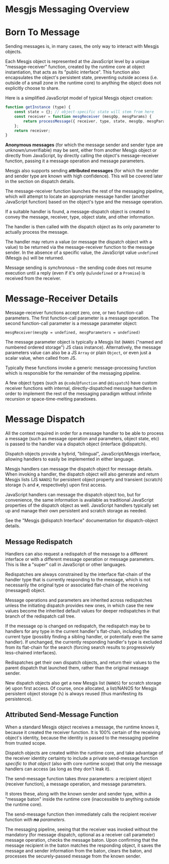 # Mesgjs Messaging Overview

# Born To Message

Sending messages is, in many cases, the only way to interact with Mesgjs
objects.

Each Mesgjs object is represented at the JavaScript level by a unique
"message-receiver" function, created by the runtime core at object
instantiation, that acts as its "public interface". This function also
encapsulates the object's persistent state, preventing outside access (i.e.
outside of a small zone in the runtime core) to anything the object does not
explicitly choose to share.

Here is a simplified JavaScript model of typical Mesgjs object creation:

```javascript
function getInstance (type) {
    const state = {}; // object-specific state will stem from here
    const receiver = function mesgReceiver (mesgOp, mesgParams) {
        return processMessage({ receiver, type, state, mesgOp, mesgParams });
    };
    return receiver;
}
```

**Anonymous messages** (for which the message sender and sender type are
unknown/unverifiable) may be sent, either from another Mesgjs object or directly
from JavaScript, by directly calling the object's message-receiver function,
passing it a message operation and message parameters.

Mesgjs also supports sending **attributed messages** (for which the sender and
sender type are known with high confidence). This will be covered later in the
section on dispatch details.

The message-receiver function launches the rest of the messaging pipeline, which
will attempt to locate an appropriate message handler (another JavaScript
function) based on the object's type and the message operation.

If a suitable handler is found, a message-dispatch object is created to convey
the message, receiver, type, object state, and other information.

The handler is then called with the dispatch object as its only parameter to
actually process the message.

The handler may return a value (or message the dispatch object with a value) to
be returned via the message-receiver function to the message sender. In the
absence of a specific value, the JavaScript value `undefined` (Mesgjs `@u`) will be
returned.

Message sending is *synchronous* – the sending code does not resume execution until
a reply (even if it's only `@u`/`undefined` or a `Promise`) is received from the receiver.

# Message-Receiver Details

Message-receiver functions accept zero, one, or two function-call parameters.
The first function-call parameter is a message operation. The second
function-call parameter is a message parameter object:

`mesgReceiver(mesgOp = undefined, mesgParameters = undefined)`

The message parameter object is typically a Mesgjs list (`NANOS` ("named and
numbered ordered storage") JS class instance). Alternatively, the message
parameters value can also be a JS `Array` or plain `Object`, or even just a scalar
value, when called from JS.

Typically these functions invoke a generic message-processing function which is
responsible for the remainder of the messaging pipeline.

A few object types (such as `@code`/`@function` and `@dispatch`) have custom receiver
functions with internal, directly-dispatched message handlers in order to
implement the rest of the messaging paradigm without infinite recursion or
space-time-melting paradoxes.

# Message Dispatch

All the context required in order for a message handler to be able to process a
message (such as message operation and parameters, object state, etc) is passed
to the handler via a dispatch object (interface @dispatch).

Dispatch objects provide a hybrid, "bilingual", JavaScript/Mesgjs interface,
allowing handlers to easily be implemented in either language.

Mesgjs handlers can message the dispatch object for message details. When
invoking a handler, the dispatch object will also generate and return Mesgjs
lists (JS `NANOS`) for persistent object property and transient (scratch) storage
(`%` and `#`, respectively) upon first access.

JavaScript handlers can message the dispatch object too, but for convenience,
the same information is available as traditional JavaScript properties of the
dispatch object as well. JavaScript handlers typically set up and manage their
own persistent and scratch storage as needed.

See the "Mesgjs @dispatch Interface" documentation for dispatch-object details.

## Message Redispatch

Handlers can also request a redispatch of the message to a different interface
or with a different message operation or message parameters. This is like a
"super" call in JavaScript or other languages.

Redispatches are always constrained by the interface flat-chain of the handler
type that is currently responding to the message, which is not necessarily the
original type or associated flat-chain of the receiving (messaged) object.

Message operations and parameters are inherited across redispatches unless the
initiating dispatch provides new ones, in which case the new values become the
inherited default values for deeper redispatches in that branch of the
redispatch call tree.

If the message op is changed on redispatch, the redispatch may be to handlers
for any type in the current handler's flat-chain, including the current type
(possibly finding a sibling handler, or potentially even the same handler). If
unchanged, the currently responding handler's type is excluded from its
flat-chain for the search (forcing search results to progressively less-chained
interfaces).

Redispatches get their own dispatch objects, and return their values to the
parent dispatch that launched them, rather than the original message sender.

New dispatch objects also get a new Mesgjs list (`NANOS`) for scratch storage (`#`)
upon first access. Of course, once allocated, a list/NANOS for Mesgjs persistent
object storage (`%`) is always reused (thus manifesting its persistence).

## Attributed Send-Message Function

When a standard Mesgjs object receives a message, the runtime knows it, because
it created the receiver function. It is 100% certain of the receiving object's
identity, because the identity is passed to the messaging pipeline from trusted
scope.

Dispatch objects are created within the runtime core, and take advantage of the
receiver identity certainty to include a private send-message function _specific
to that object_ (also with core runtime scope) that only the message handlers
can access (as long as they don't leak it).

The send-message function takes *three* parameters: a recipient object (receiver
function), a message operation, and message parameters.

It stores these, along with the known sender and sender type, within a "message
baton" inside the runtime core (inaccessible to anything outside the runtime
core).

The send-message function then immediately calls the recipient receiver function
*with **no** parameters*.

The messaging pipeline, seeing that the receiver was invoked without the
mandatory (for message dispatch, optional as a receiver call parameter) message
operation, checks the message baton. Upon confirming that the message recipient
in the baton matches the responding object, it saves the message and sender
information from the baton, clears the baton, and processes the securely-passed
message from the known sender.
